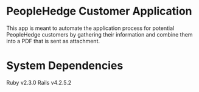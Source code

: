 PeopleHedge Customer Application
==

This app is meant to automate the application process for potential PeopleHedge
customers by gathering their information and combine them into a PDF that is sent as attachment.

System Dependencies
==
Ruby v2.3.0
Rails v4.2.5.2
